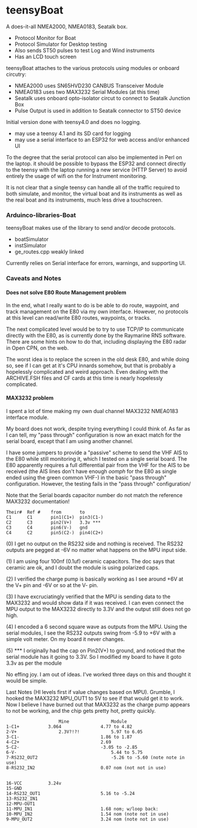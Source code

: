 # teensyBoat

A does-it-all NMEA2000, NMEA0183, Seatalk box.

- Protocol Monitor for Boat
- Protocol Simulator for Desktop testing
- Also sends ST50 pulses to test Log and Wind instruments
- Has an LCD touch screen

teensyBoat attaches to the various protocols using modules
or onboard circutry:

- NMEA2000 uses SN65HVD230 CANBUS Transceiver Module
- NMEA0183 uses two MAX3232 Serial Modules (at this time)
- Seatalk uses onboard opto-isolator circut to connect to Seatalk Junction Box
- Pulse Output is used in addition to Seatalk connector to ST50 device


Initial version done with teensy4.0 and does no logging.

- may use a teensy 4.1 and its SD card for logging
- may use a serial interface to an ESP32 for web access
  and/or enhanced UI

To the degree that the serial protocol can also be implemented in Perl
on the laptop. it should be possible to bypass the ESP32 and connect
directly to the teensy with the laptop running a new service (HTTP Server)
to avoid entirely the usage of wifi on the for Instrument monitoring.

It is not clear that a single teensy can handle all of the traffic required
to both simulate, and monitor, the virtual boat and its instruments as well
as the real boat and its instruments, much less drive a touchscreen.


### Arduinco-libraries-Boat

teensyBoat makes use of the library to send and/or decode protocols.

- boatSimulator
- instSimulator
- ge_routes.cpp weakly linked

Currently relies on Serial interface for errors, warnings,
and supporting UI.



### Caveats and Notes

#### Does not solve E80 Route Management problem

In the end, what I really want to do is be able to do route, waypoint,
and track management on the E80 via my own interface.  However, no protocols
at this level can read/write E80 routes, waypoints, or tracks.

The next complicated level would be to try to use TCP/IP to communicate
directly with the E80, as is currently done by the Raymarine RNS software.
There are some hints on how to do that, including displaying the E80 radar
in Open CPN, on the web.

The worst idea is to replace the screen in the old desk E80, and while
doing so, see if I can get at it's CPU innards somehow, but that is probably
a hopelessly complicated and weird approach.  Even dealing with the
ARCHIVE.FSH files and CF cards at this time is nearly hopelessly complicated.


#### MAX3232 problem

I spent a lot of time making my own dual channel MAX3232 NMEA0183 interface module.

My board does not work, despite trying everything I could think of.
As far as I can tell, my "pass through" configuration is now an exact
match for the serial board, except that I am using another channel.

I have some jumpers to provide a "passive" scheme to send the
VHF AIS to the E80 while still monitoring it, which I tested on
a single serial board. The E80 apparently requires a full differential
pair from the VHF for the AIS to be received (the AIS lines don't have
enough *oomph* for the E80 as single ended using the green common VHF-)
in the basic "pass through" configuration.  However, the testing fails
in the "pass through" configuration/

Note that the Serial boards capacitor number do not match the
reference MAX3232 documentation!

	Their#	Ref #    from       to
	C1		C1       pin1(C1+)	pin3(C1-)
	C2		C3		 pin2(V+)   3.3v ***
	C3		C4		 pin6(V-)	gnd
	C4		C2		 pin5(C2-)	pin4(C2+)

(0) I get no output on the RS232 side and nothing is
    received.  The RS232 outputs are pegged at -6V no
    matter what happens on the MPU input side.

(1) I am using four 100nf (0.1uf) ceramic capacitors.
   The doc says that ceramic are ok, and I doubt the module
   is using polarized caps.

(2) I verified the charge pump is basically working as I see
    around +6V at the V+ pin and -6V or so at the V- pin.

(3) I have excruciatingly verified that the MPU is sending data
    to the MAX3232 and would show data if it was received.
    I can even connect the MPU output to the MAX3232 directly
    to 3.3V and the output still does not go high.

(4) I encoded a 6 second square wave as outputs from the MPU.
    Using the serial modules, I see the RS232 outputs swing
    from -5.9 to +6V with a simple volt meter.  On my board
   it never changes.

(5) *** I originally had the cap on Pin2(V+) to ground, and noticed
    that the serial module has it going to 3.3V.  So I modified my
    board to have it goto 3.3v as per the module

No effing joy.  I am out of ideas.  I've worked three days on this
and thought it would be simple.

Last Notes (HI levels first if value changes based on MPU).
Grumble, I hooked the MAX3232 MPU_OUT1 to 5V to see if that would
get it to work.  Now I believe I have burned out that MAX3232 as
the charge pump appears to not be working, and the chip gets pretty
hot, pretty quickly.

						Mine				Module
	1-C1+			3.064				4.77 to 4.82
	2-V+				2.3V?!?!			5.97 to 6.05
	3-C1-								1.86 to 1.87
	4-C2+								2.69
	5-C2-							    -3.05 to -2.85
	6-V-									5.44 to 5.75
	7-RS232_OUT2							-5.26 to -5.60 (note note in use)
	8-RS232_IN2							0.07 nom (not not in use)


	16-VCC			3.24v
	15-GND
	14-RS232_OUT1						5.16 to -5.24
	13-RS232_IN1
	12-MPU-OUT1
	11-MPU_IN1							1.68 nom; w/loop back:
	10-MPU_IN2							1.54 nom (note not in use)
	9-MPU_OUT2							3.24 nom (note not in use)



